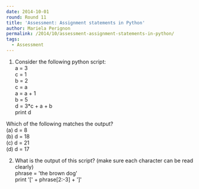 ```yaml
---
date: 2014-10-01
round: Round 11
title: 'Assessment: Assignment statements in Python'
author: Mariela Perignon
permalink: /2014/10/assessment-assignment-statements-in-python/
tags:
  - Assessment
---
```

1. Consider the following python script:  
a = 3  
c = 1  
b = 2  
c = a  
a = a + 1  
b = 5  
d = 3*c + a + b  
print d

Which of the following matches the output?  
(a) d = 8  
(b) d = 18  
(c) d = 21  
(d) d = 17

2. What is the output of this script? (make sure each character can be read clearly)  
phrase = 'the brown dog'  
print '[' + phrase[2:-3] + ']'
